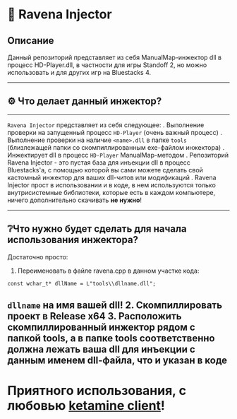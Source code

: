 # 💉 Ravena Injector
## Описание
Данный репозиторий представляет из себя ManualMap-инжектор dll в процесс HD-Player.dll, в частности для игры Standoff 2, но можно использовать и для других игр на Bluestacks 4. 
***
## ⚙️ Что делает данный инжектор?
---
`Ravena Injector` представляет из себя следующее:
. Выполнение проверки на запущенный процесс `HD-Player` (очень важный процесс)
. Выполнение проверки на наличие `<name>.dll` в папке `tools` (близлежащей папки со скомпиллированным exe-файлом инжектора)
. Инжектирует dll в процесс `HD-Player` ManualMap-методом
. Репозиторий Ravena Injector - это пустая база для инъекции dll в процесс Bluestacks'a, с помощью которой вы сами можете сделать свой кастомный инжектор для ваших dll-читов или модификаций
. Ravena Injector прост в использовании и в коде, в нем используются только внутрисистемные библиотеки, которые есть в каждом компьютере, ничего дополнительно скачивать **не нужно**!
***
## ❔Что нужно будет сделать для начала использования инжектора?
Достаточно просто:
1. Переименовать в файле ravena.cpp в данном участке кода:
```
const wchar_t* dllName = L"tools\\dllname.dll";
```
`dllname` на имя вашей dll!
2. Скомпиллировать проект в **Release x64**
3. Расположить скомпиллированный инжектор рядом с папкой tools, а в папке tools соответственно должна лежать ваша dll для инъекции с данным именем dll-файла, что и указан в коде
---
# Приятного использования, с любовью [ketamine client](https://t.me/ketaminehub)!

